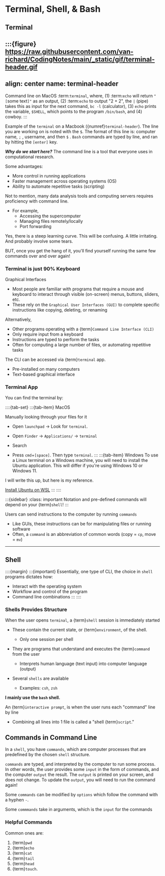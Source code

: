 # Terminal, Shell, & Bash
## Terminal

:::{figure} https://raw.githubusercontent.com/van-richard/CodingNotes/main/_static/gif/terminal-header.gif
---
align: center
name: terminal-header
---

Command line on MacOS :term:`terminal`, where, (1) :term:`echo` will return `"[`some text`]"` as an output, (2) :term:`echo` to output "2 + 2", the `|` (pipe) takes this as input for the next command, `bc -l` (calculator), (3) `echo` prints the variable, `$SHELL`, which points to the program `/bin/bash`, and (4) cowboy.
:::

Example of the `terminal` on a Macbook ({numref}`terminal-header`). The line you are working on is noted with the `$`. The format of this line is: computer name, `;` , username, and then `$` . `Bash` commands are typed by line, and ran by hitting the `[enter]` key.

**_Why do we start here?_**
The command line is a tool that everyone uses in computational research. 

Some advantages:
  * More control in running applications
  * Faster management across operating systems (OS)
  * Ability to automate repetitive tasks (scripting)

Not to mention, many data analysis tools and computing servers requires proficiency with command line.
* For example,
  * Accessing the supercomputer 
  * Managing files remotely/locally
  * Port forwarding
  
Yes, there is a steep learning curve. This will be confusing. A little irritating. And probably involve some tears. 

BUT, once you get the hang of it, you'll find yourself running the same few commands over and over again!

### Terminal is just 90% Keyboard

Graphical Interfaces
  * Most people are familiar with programs that require a mouse and keyboard to interact through visible (on-screen) menus, buttons, sliders, etc.
  * These rely on the `Graphical User Interfaces (GUI)` to complete specific instructions like copying, deleting, or renaming

Alternatively,
  * Other programs operating with a {term}`Command Line Interface (CLI)`
  * Only require input from a keyboard
   * Instructions are typed to perform the tasks
   * Often for computing a large number of files, or automating repetitive tasks

The CLI can be accessed via {term}`terminal` app.
  * Pre-installed on many computers
  * Text-based graphical interface

### Terminal App

You can find the terminal by:

::::{tab-set} 
:::{tab-item} MacOS

Manually looking through your files for it
* Open `launchpad` -> Look for `terminal`.
* Open `Finder` -> `Applications/` -> `terminal`

* Search 
* Press `cmd`+`[space]`. Then type `terminal`.
:::
:::{tab-item} Windows
To use a Linux terminal on a Windows machine, you will need to install the Ubuntu application. This will differ if you're using Windows 10 or Windows 11.

I will write this up, but here is my reference.

[Install Ubuntu on WSL](https://ubuntu.com/tutorials/install-ubuntu-on-wsl2-on-windows-10#1-overview)
:::
::::

:::{sidebar} 
:class: important
Notation and pre-defined commands will depend on your {term}`shell`!
:::

Users can send instructions to the computer by running `commands` 
  * Like GUIs, these instructions can be for manipulating files or running software
  * Often, a `command` is an abbreviation of common words (copy = `cp`, move = `mv`)
  
***

## Shell

::::{margin} 
:::{important}
Essentially, one type of CLI, the choice in `shell` programs dictates how:
  * Interact with the operating system
  * Workflow and control of the program
  * Command line combinations
:::
::::

### Shells Provides Structure

When the user opens `terminal`, a {term}`shell` session is immediately started
* These contain the current state, or {term}`environment`, of the shell. 
  * Only one session per shell 

* They are programs that understand and executes the {term}`command` from the user
  * Interprets human language (text input) into computer language (output)
  
* Several `shells` are available
  * Examples: `csh`, `zsh` 

**I mainly use the `bash` shell.**


An {term}`interactive prompt`, is when the user runs each "command" line by line 
  * Combining all lines into 1 file is called a "shell {term}`script`."


## Commands in Command Line

In a `shell`, you have `commands`, which are computer processes that are predefined by the chosen `shell` structure.

`commands` are typed, and interpreted by the computer to run some process. In other words, the user provides some `input` in the form of commands, and the computer `output` the result. The `output` is printed on your screen, and does not change. To update the `output`, you will need to run the command again!

Some `commands` can be modified by `options` which follow the command with a hyphen `-`.

Some `commmands` take in arguments, which is the `input` for the commands

### Helpful Commands

Common ones are:

1. {term}`pwd`
2. {term}`echo`
3. {term}`cat`
4. {term}`tail`
5. {term}`head`
6. {term}`touch`.


